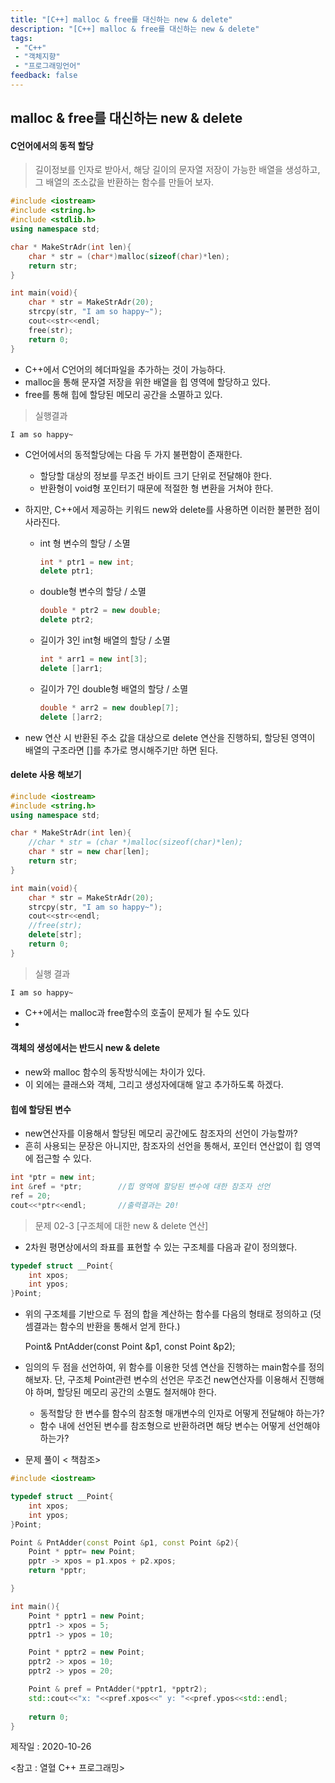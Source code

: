 ```yaml
---
title: "[C++] malloc & free를 대신하는 new & delete"
description: "[C++] malloc & free를 대신하는 new & delete"
tags: 
 - "C++"
 - "객체지향"
 - "프로그래밍언어"
feedback: false
---
```

## malloc & free를 대신하는 new & delete

#### C언어에서의 동적 할당

> 길이정보를 인자로 받아서, 해당 길이의 문자열 저장이 가능한 배열을 생성하고, 그 배열의 조소값을 반환하는 함수를 만들어 보자.

```c++
#include <iostream>
#include <string.h>
#include <stdlib.h>
using namespace std;

char * MakeStrAdr(int len){
	char * str = (char*)malloc(sizeof(char)*len);
    return str;
}

int main(void){
    char * str = MakeStrAdr(20);
    strcpy(str, "I am so happy~");
    cout<<str<<endl;
    free(str);
    return 0;
}
```

+ C++에서 C언어의 헤더파일을 추가하는 것이 가능하다.
+ malloc을 통해 문자열 저장을 위한 배열을 힙 영역에 할당하고 있다.
+ free를 통해 힙에 할당된 메모리 공간을 소멸하고 있다.

> 실행결과

~~~
I am so happy~
~~~

+ C언어에서의 동적할당에는 다음 두 가지 불편함이 존재한다.

  + 할당할 대상의 정보를 무조건 바이트 크기 단위로 전달해야 한다.
  + 반환형이 void형 포인터기 때문에 적절한 형 변환을 거쳐야 한다.

+ 하지만, C++에서 제공하는 키워드 new와 delete를 사용하면 이러한 불편한 점이 사라진다.

  + int 형 변수의 할당 / 소멸

    ```c++
    int * ptr1 = new int;
    delete ptr1;
    ```

  + double형 변수의 할당 / 소멸

    ```c++
    double * ptr2 = new double;
    delete ptr2;
    ```

  + 길이가 3인 int형 배열의 할당 / 소멸

    ~~~c++
    int * arr1 = new int[3];
    delete []arr1;
    ~~~

  + 길이가 7인 double형 배열의 할당 / 소멸

    ```c++
    double * arr2 = new doublep[7];
    delete []arr2;
    ```

+ new 연산 시 반환된 주소 값을 대상으로 delete 연산을 진행하되, 할당된 영역이 배열의 구조라면 []를 추가로 명시해주기만 하면 된다.



#### delete 사용 해보기

```c++
#include <iostream>
#include <string.h>
using namespace std;

char * MakeStrAdr(int len){
	//char * str = (char *)malloc(sizeof(char)*len);
	char * str = new char[len];
	return str;
}

int main(void){
	char * str = MakeStrAdr(20);
	strcpy(str, "I am so happy~");
	cout<<str<<endl;
	//free(str);
	delete[str];
	return 0;
}
```

> 실행 결과

~~~
I am so happy~
~~~

+ C++에서는 malloc과 free함수의 호출이 문제가 될 수도 있다
+ 



#### 객체의 생성에서는 반드시 new & delete

+ new와 malloc 함수의 동작방식에는 차이가 있다.
+ 이 외에는 클래스와 객체, 그리고 생성자에대해 알고 추가하도록 하겠다.



#### 힙에 할당된 변수

+ new연산자를 이용해서 할당된 메모리 공간에도 참조자의 선언이 가능할까?
+ 흔히 사용되는 문장은 아니지만, 참조자의 선언을 통해서, 포인터 연산없이 힙 영역에 접근할 수 있다.

~~~c++
int *ptr = new int;
int &ref = *ptr;		//힙 영역에 할당된 변수에 대한 참조자 선언
ref = 20;
cout<<*ptr<<endl; 		//출력결과는 20!
~~~



> 문제 02-3 [구조체에 대한 new & delete 연산]

+ 2차원 평면상에서의 좌표를 표현할 수 있는 구조체를 다음과 같이 정의했다.

```c++
typedef struct __Point{
	int xpos;
	int ypos;
}Point;
```

+ 위의 구조체를 기반으로 두 점의 합을 계산하는 함수를 다음의 형태로 정의하고 (덧셈결과는 함수의 반환을 통해서 얻게 한다.)

  Point& PntAdder(const Point &p1, const Point &p2);

+ 임의의 두 점을 선언하여, 위 함수를 이용한 덧셈 연산을 진행하는 main함수를 정의해보자. 단, 구조체 Point관련 변수의 선언은 무조건 new연산자를 이용해서 진행해야 하며, 할당된 메모리 공간의 소멸도 철저해야 한다.

  + 동적할당 한 변수를 함수의 참조형 매개변수의 인자로 어떻게 전달해야 하는가?
  + 함수 내에 선언된 변수를 참조형으로 반환하려면 해당 변수는 어떻게 선언해야 하는가?



+ 문제 풀이 < 책참조>

~~~c++
#include <iostream>

typedef struct __Point{
	int xpos;
	int ypos;
}Point;

Point & PntAdder(const Point &p1, const Point &p2){
    Point * pptr= new Point;
    pptr -> xpos = p1.xpos + p2.xpos;
    return *pptr;

}

int main(){
    Point * pptr1 = new Point;
    pptr1 -> xpos = 5;
    pptr1 -> ypos = 10;

    Point * pptr2 = new Point;
    pptr2 -> xpos = 10;
    pptr2 -> ypos = 20;

    Point & pref = PntAdder(*pptr1, *pptr2);
    std::cout<<"x: "<<pref.xpos<<" y: "<<pref.ypos<<std::endl;
    
    return 0;
}
~~~



제작일 : 2020-10-26

<참고 : 열혈 C++ 프로그래밍>
